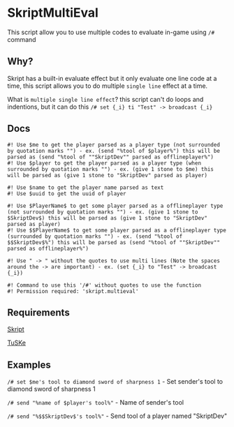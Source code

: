 # SkriptMultiEval
This script allow you to use multiple codes to evaluate in-game using `/#` command

## Why?
Skript has a built-in evaluate effect but it only evaluate one line code at a time, this script allows you to do multiple `single line` effect at a time.

What is `multiple single line effect`? this script can't do loops and indentions, but it can do this `/# set {_i} ti "Test" -> broadcast {_i}`

## Docs
```
#! Use $me to get the player parsed as a player type (not surrounded by quotation marks "") - ex. (send "%tool of $player%") this will be parsed as (send "%tool of ""SkriptDev"" parsed as offlineplayer%")
#! Use $player to get the player parsed as a player type (when surrounded by quotation marks "") - ex. (give 1 stone to $me) this will be parsed as (give 1 stone to "SkriptDev" parsed as player)

#! Use $name to get the player name parsed as text
#! Use $uuid to get the uuid of player

#! Use $PlayerName$ to get some player parsed as a offlineplayer type (not surrounded by quotation marks "") - ex. (give 1 stone to $SkriptDev$) this will be parsed as (give 1 stone to "SkriptDev" parsed as player)
#! Use $$PlayerName$ to get some player parsed as a offlineplayer type (surrounded by quotation marks "") - ex. (send "%tool of $$SkriptDev$%") this will be parsed as (send "%tool of ""SkriptDev"" parsed as offlineplayer%")

#! Use " -> " without the quotes to use multi lines (Note the spaces around the -> are important) - ex. (set {_i} to "Test" -> broadcast {_i})

#! Command to use this '/#' without quotes to use the function
#! Permission required: 'skript.multieval'
```

## Requirements
[Skript](https://github.com/SkriptLang/Skript/)

[TuSKe](https://skripttools.net/dl/TuSKe+1.8.3-PikachuPatch-v3.jar)


## Examples
`/# set $me's tool to diamond sword of sharpness 1` - Set sender's tool to diamond sword of sharpness 1

`/# send "%name of $player's tool%"` - Name of sender's tool

`/# send "%$$SkriptDev$'s tool%"` - Send tool of a player named "SkriptDev"
